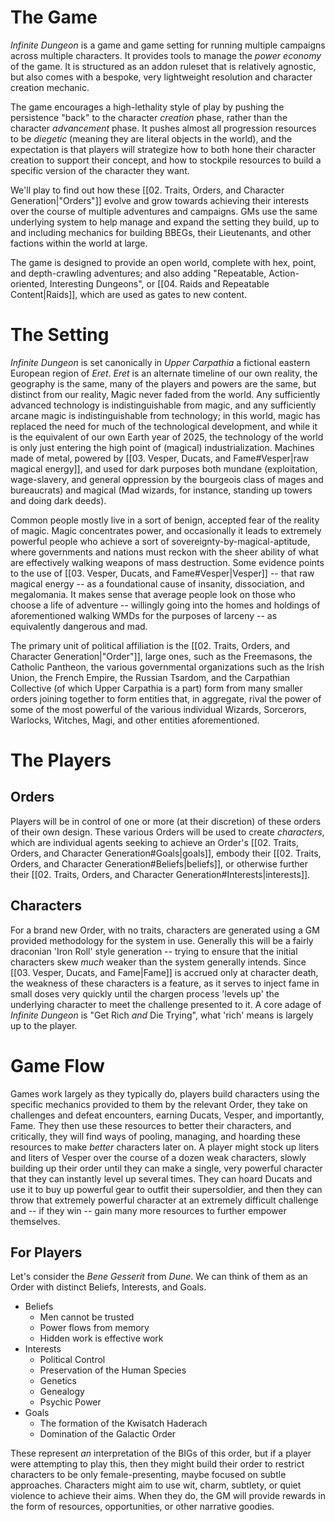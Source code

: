 # The Game

_Infinite Dungeon_ is a game and game setting for running multiple campaigns across multiple characters. It provides tools to manage the _power economy_ of the game. It is structured as an addon ruleset that is relatively agnostic, but also comes with a bespoke, very lightweight resolution and character creation mechanic.

The game encourages a high-lethality style of play by pushing the persistence "back" to the character _creation_ phase, rather than the character _advancement_ phase. It pushes almost all progression resources to be _diegetic_ (meaning they are literal objects in the world), and the expectation is that players will strategize how to both hone their character creation to support their concept, and how to stockpile resources to build a specific version of the character they want.

We'll play to find out how these [[02. Traits, Orders, and Character Generation|"Orders"]] evolve and grow towards achieving their interests over the course of multiple adventures and campaigns. GMs use the same underlying system to help manage and expand the setting they build, up to and including mechanics for building BBEGs, their Lieutenants, and other factions within the world at large.

The game is designed to provide an open world, complete with hex, point, and depth-crawling adventures; and also adding "Repeatable, Action-oriented, Interesting Dungeons", or [[04. Raids and Repeatable Content|Raids]], which are used as gates to new content. 
# The Setting

_Infinite Dungeon_ is set canonically in _Upper Carpathia_ a fictional eastern European region of _Eret_. _Eret_ is an alternate timeline of our own reality, the geography is the same, many of the players and powers are the same, but distinct from our reality, Magic never faded from the world. Any sufficiently advanced technology is indistinguishable from magic, and any sufficiently arcane magic is indistinguishable from technology; in this world, magic has replaced the need for much of the technological development, and while it is the equivalent of our own Earth year of 2025, the technology of the world is only just entering the high point of (magical) industrialization. Machines made of metal, powered by [[03. Vesper, Ducats, and Fame#Vesper|raw magical energy]], and used for dark purposes both mundane (exploitation, wage-slavery, and general oppression by the bourgeois class of mages and bureaucrats) and magical (Mad wizards, for instance, standing up towers and doing dark deeds).

Common people mostly live in a sort of benign, accepted fear of the reality of magic. Magic concentrates power, and occasionally it leads to extremely powerful people who achieve a sort of sovereignty-by-magical-aptitude, where governments and nations must reckon with the sheer ability of what are effectively walking weapons of mass destruction. Some evidence points to the use of [[03. Vesper, Ducats, and Fame#Vesper|Vesper]] -- that raw magical energy -- as a foundational cause of insanity, dissociation, and megalomania. It makes sense that average people look on those who choose a life of adventure -- willingly going into the homes and holdings of aforementioned walking WMDs for the purposes of larceny -- as equivalently dangerous and mad.

The primary unit of political affiliation is the [[02. Traits, Orders, and Character Generation|"Order"]], large ones, such as the Freemasons, the Catholic Pantheon, the various governmental organizations such as the Irish Union, the French Empire, the Russian Tsardom, and the Carpathian Collective (of which Upper Carpathia is a part) form from many smaller orders joining together to form entities that, in aggregate, rival the power of some of the most powerful of the various individual Wizards, Sorcerors, Warlocks, Witches, Magi, and other entities aforementioned. 
# The Players

## Orders

Players will be in control of one or more (at their discretion) of these orders of their own design. These various Orders will be used to create _characters_, which are individual agents seeking to achieve an Order's [[02. Traits, Orders, and Character Generation#Goals|goals]], embody their [[02. Traits, Orders, and Character Generation#Beliefs|beliefs]],  or otherwise further their [[02. Traits, Orders, and Character Generation#Interests|interests]].
## Characters

For a brand new Order, with no traits, characters are generated using a GM provided methodology for the system in use. Generally this will be a fairly draconian 'Iron Roll' style generation -- trying to ensure that the initial characters skew _much_ weaker than the system generally intends. Since [[03. Vesper, Ducats, and Fame|Fame]] is accrued only at character death, the weakness of these characters is a feature, as it serves to inject fame in small doses very quickly until the chargen process 'levels up' the underlying character to meet the challenge presented to it. A core adage of _Infinite Dungeon_ is "Get Rich _and_ Die Trying", what 'rich' means is largely up to the player.
# Game Flow

Games work largely as they typically do, players build characters using the specific mechanics provided to them by the relevant Order, they take on challenges and defeat encounters, earning Ducats, Vesper, and importantly, Fame. They then use these resources to better their characters, and critically, they will find ways of pooling, managing, and hoarding these resources to make _better_ characters later on. A player might stock up liters and liters of Vesper over the course of a dozen weak characters, slowly building up their order until they can make a single, very powerful character that they can instantly level up several times. They can hoard Ducats and use it to buy up powerful gear to outfit their supersoldier, and then they can throw that extremely powerful character at an extremely difficult challenge and -- if they win -- gain many more resources to further empower themselves.

## For Players

Let's consider the _Bene Gesserit_ from _Dune_. We can think of them as an Order with distinct Beliefs, Interests, and Goals.

- Beliefs
	- Men cannot be trusted
	- Power flows from memory
	- Hidden work is effective work
- Interests
	- Political Control
	- Preservation of the Human Species
	- Genetics 
	- Genealogy
	- Psychic Power
- Goals
	- The formation of the Kwisatch Haderach
	- Domination of the Galactic Order

These represent _an_ interpretation of the BIGs of this order, but if a player were attempting to play this, then they might build their order to restrict characters to be only female-presenting, maybe focused on subtle approaches. Characters might aim to use wit, charm, subtlety, or quiet violence to achieve their aims. When they do, the GM will provide rewards in the form of resources, opportunities, or other narrative goodies.
